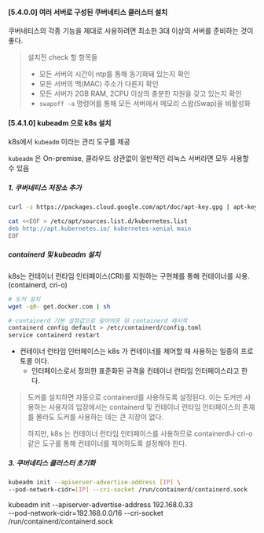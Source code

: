 #### [5.4.0.0] 여러 서버로 구성된 쿠버네티스 클러스터 설치
쿠버네티스의 각종 기능을 제대로 사용하려면 최소한 3대 이상의 서버를 준비하는 것이 좋다.

> 설치전 check 할 항목들
> - 모든 서버의 시간이 ntp를 통해 동기화돼 있는지 확인
> - 모든 서버의 맥(MAC) 주소가 다른지 확인
> - 모든 서버가 2GB RAM, 2CPU 이상의 충분한 자원을 갖고 있는지 확인
> - `swapoff -a` 명령어를 통해 모든 서버에서 메모리 스왑(Swap)을 비활성화

#### [5.4.1.0] kubeadm 으로 k8s 설치
k8s에서 `kubeadm` 이라는 관리 도구를 제공

`kubeadm` 은 On-premise, 클라우드 상관없이 일반적인 리눅스 서버라면 모두 사용할 수 있음

<h5> 1. 쿠버네티스 저장소 추가 </h5>

``` bash
curl -s https://packages.cloud.google.com/apt/doc/apt-key.gpg | apt-key add -

cat <<EOF > /etc/apt/sources.list.d/kubernetes.list
deb http://apt.kubernetes.io/ kubernetes-xenial main
EOF
```
<h5> containerd 및 kubeadm 설치 </h5>
k8s는 컨테이너 런타임 인터페이스(CRI)를 지원하는 구현체를 통해 컨테이너를 사용. (containerd, cri-o)

``` bash
# 도커 설치
wget -q0- get.docker.com | sh

# containerd 기본 설정값으로 덮어씌운 뒤 containerd 재시작
containerd config default > /etc/containerd/config.toml
service containerd restart
```

- 컨테이너 런타임 인터페이스는 k8s 가 컨테이너를 제어할 때 사용하는 일종의 프로토콜 이다.
  - 인터페이스로서 정의한 표준화된 규격을 컨테이너 런타임 인터페이스라고 한다.
> 도커를 설치하면 자동으로 containerd를 사용하도록 설정된다. 이는 도커만 사용하는 사용자의 입장에서는 containerd 및 컨테이너 런타임 인터페이스의 존재를 몰라도 도커를 사용하는 데는 큰 지장이 없다.
>
> 하지만, k8s 는 컨테이너 런타임 인터페이스를 사용하므로 containerd나 cri-o 같은 도구를 통해 컨테이너를 제어하도록 설정해야 한다. 

<h5> 3. 쿠버네티스 클러스터 초기화 </h5>

``` bash
kubeadm init --apiserver-advertise-address [IP] \
--pod-network-cidr=[IP] --cri-socket /run/containerd/containerd.sock
```

kubeadm init --apiserver-advertise-address 192.168.0.33 \
--pod-network-cidr=192.168.0.0/16 --cri-socket /run/containerd/containerd.sock
